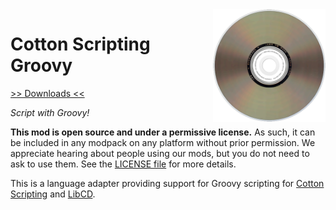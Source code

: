 <img src="icon.png" align="right" width="180px"/>

# Cotton Scripting Groovy


[>> Downloads <<](https://github.com/CottonMC/CottonScripting-Groovy/releases)

*Script with Groovy!*

**This mod is open source and under a permissive license.** As such, it can be included in any modpack on any platform without prior permission. We appreciate hearing about people using our mods, but you do not need to ask to use them. See the [LICENSE file](LICENSE) for more details.

This is a language adapter providing support for Groovy scripting for [Cotton Scripting](https://github.com/CottonMC/CottonScripting) and [LibCD](https://github.com/CottonMC/LibCD).
